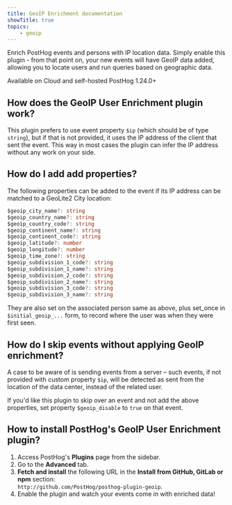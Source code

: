 ```yaml
---
title: GeoIP Enrichment documentation
showTitle: true
topics:
    - geoip
---
```


Enrich PostHog events and persons with IP location data. Simply enable this plugin - from that point on, your new events will have GeoIP data added, allowing you to locate users and run queries based on geographic data.

Available on Cloud and self-hosted PostHog 1.24.0+

## How does the GeoIP User Enrichment plugin work?

This plugin prefers to use event property `$ip` (which should be of type `string`), but if that is not provided,
it uses the IP address of the client that sent the event.
This way in most cases the plugin can infer the IP address without any work on your side.

## How do I add add properties?

The following properties can be added to the event if its IP address can be matched to a GeoLite2 City location:

```TypeScript
$geoip_city_name?: string
$geoip_country_name?: string
$geoip_country_code?: string
$geoip_continent_name?: string
$geoip_continent_code?: string
$geoip_latitude?: number
$geoip_longitude?: number
$geoip_time_zone?: string
$geoip_subdivision_1_code?: string
$geoip_subdivision_1_name?: string
$geoip_subdivision_2_code?: string
$geoip_subdivision_2_name?: string
$geoip_subdivision_3_code?: string
$geoip_subdivision_3_name?: string
```

They are also set on the associated person same as above, plus set_once in `$initial_geoip_...` form, to record where the user was when they were first seen.

## How do I skip events without applying GeoIP enrichment?

A case to be aware of is sending events from a server – such events, if not provided with custom property `$ip`,
will be detected as sent from the location of the data center, instead of the related user.

If you'd like this plugin to skip over an event and not add the above properties,
set property `$geoip_disable` to `true` on that event.

## How to install PostHog's GeoIP User Enrichment plugin?

1. Access PostHog's **Plugins** page from the sidebar.
2. Go to the **Advanced** tab.
3. **Fetch and install** the following URL in the **Install from GitHub, GitLab or npm** section:  
   `http://github.com/PostHog/posthog-plugin-geoip`.
4. Enable the plugin and watch your events come in with enriched data!